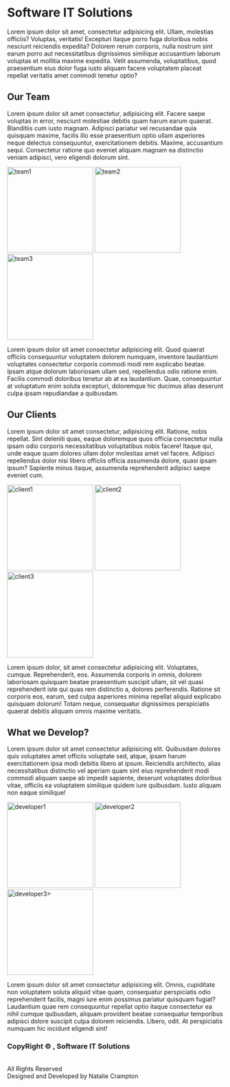 <!DOCTYPE html>
<html lang="en">
<head>
    <meta charset="UTF-8">
    <meta http-equiv="X-UA-Compatible" content="IE=edge">
    <meta name="viewport" content="width=device-width, initial-scale=1.0">
    <title>design home page</title>
    <link rel="stylesheet" href="style.css">
</head>
<body>
<!-- header section -->
<div class="header">
<h1>
    <span class="software">Software IT</span>
    <span class="solutions">Solutions</span>
</h1>
<p>Lorem ipsum dolor sit amet, consectetur adipisicing elit. Ullam, molestias officiis? Voluptas, veritatis! Excepturi itaque porro fuga doloribus nobis nesciunt reiciendis expedita? Dolorem rerum corporis, nulla nostrum sint earum porro aut necessitatibus dignissimos similique accusantium laborum voluptas et mollitia maxime expedita. Velit assumenda, voluptatibus, quod praesentium eius dolor fuga iusto aliquam facere voluptatem placeat repellat veritatis amet commodi tenetur optio?</p>
</div>


<!--team section-->
<div class="team">
   <h2>Our Team</h2>
   <p>Lorem ipsum dolor sit amet consectetur, adipisicing elit. Facere saepe voluptas in error, nesciunt molestiae debitis quam harum earum quaerat. Blanditiis cum iusto magnam. Adipisci pariatur vel recusandae quia quisquam maxime, facilis illo esse praesentium optio ullam asperiores neque delectus consequuntur, exercitationem debitis. Maxime, accusantium sequi. Consectetur ratione quo eveniet aliquam magnam ea distinctio veniam adipisci, vero eligendi dolorum sint.</p>
   <div>
      <img src="img/team1.jpeg" height="200" alt="team1">
      <img src="team2.jpeg" height="200" alt="team2">
      <img src="team3.jpeg" height="200" alt="team3">
   </div>

   <p>Lorem ipsum dolor sit amet consectetur adipisicing elit. Quod quaerat officiis consequuntur voluptatem dolorem numquam, inventore laudantium voluptates consectetur corporis commodi modi rem explicabo beatae. Ipsam atque dolorum laboriosam ullam sed, repellendus odio ratione enim. Facilis commodi doloribus tenetur ab at ea laudantium. Quae, consequuntur at voluptatum enim soluta excepturi, doloremque hic ducimus alias deserunt culpa ipsam repudiandae a quibusdam.</p>

</div>


<!--clients section -->
   <div class="clients">
     <h2>Our Clients</h2>
     <p>Lorem ipsum dolor sit amet consectetur, adipisicing elit. Ratione, nobis repellat. Sint deleniti quas, eaque doloremque quos officia consectetur nulla ipsam odio corporis necessitatibus voluptatibus nobis facere! Itaque qui, unde eaque quam dolores ullam dolor molestias amet vel facere. Adipisci repellendus dolor nisi libero officiis officia assumenda dolore, quasi ipsam ipsum? Sapiente minus itaque, assumenda reprehenderit adipisci saepe eveniet cum.</p>

<div>
     <img src="client1.jpeg" height="200" alt="client1">
     <img src="client2.jpeg" height="200" alt="client2">
     <img src="client3.jpeg" height="200" alt="client3">
  </div>

  <p>Lorem ipsum dolor, sit amet consectetur adipisicing elit. Voluptates, cumque. Reprehenderit, eos. Assumenda corporis in omnis, dolorem laboriosam quisquam beatae praesentium suscipit ullam, sit vel quasi reprehenderit iste qui quas rem distinctio a, dolores perferendis. Ratione sit corporis eos, earum, sed culpa asperiores minima repellat aliquid explicabo quisquam dolorum! Totam neque, consequatur dignissimos perspiciatis quaerat debitis aliquam omnis maxime veritatis.</p>
  </div>


  <!-- development section -->

  <div class="development">
      <h2>What we Develop?</h2>
      <p>Lorem ipsum dolor sit amet consectetur adipisicing elit. Quibusdam dolores quis voluptates amet officiis voluptate sed, atque, ipsam harum exercitationem ipsa modi debitis libero at ipsum. Reiciendis architecto, alias necessitatibus distinctio vel aperiam quam sint eius reprehenderit modi commodi aliquam saepe ab impedit sapiente, deserunt voluptates doloribus vitae, officiis ea voluptatem similique quidem iure quibusdam. Iusto aliquam non eaque similique!</p>
 
 
<div>
    <img src="developer1.jpeg" height="200" alt="developer1">
    <img src="developer2.jpeg" height="200" alt="developer2">
    <img src="developer3.jpeg" height="200" alt="developer3>"
</div>

<p>Lorem ipsum dolor sit amet consectetur adipisicing elit. Omnis, cupiditate non voluptatem soluta aliquid vitae quam, consequatur perspiciatis odio reprehenderit facilis, magni iure enim possimus pariatur quisquam fugiat? Laudantium quae rem consequuntur repellat optio itaque consectetur ea nihil cumque quibusdam, aliquam provident beatae consequatur temporibus adipisci dolore suscipit culpa dolorem reiciendis. Libero, odit. At perspiciatis numquam hic incidunt eligendi sint!</p>

</div>

<!--footer section -->
  <div class="footer">
     <h3>CopyRight &copy; , Software IT Solutions</h3>
    <br>All Rights Reserved<br>
    Designed and Developed by Natalie Crampton

  </div>


  </body>
  </html>


  </div>








